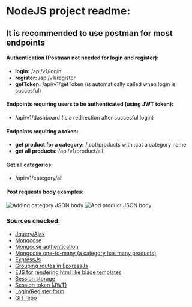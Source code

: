 # NodeJS project readme:

## It is recommended to use postman for most endpoints

#### Authentication (Postman not needed for login and register):
* **login:** /api/v1/login
* **register:** /api/v1/register
* **getToken:** /api/v1/getToken (is automatically called when login is succesful)

#### Endpoints requiring users to be authenticated (using JWT token):
* /api/v1/dashboard (is a redirection after succesful login)

#### Endpoints requiring a token:
* **get product for a category:** /:cat/products with :cat a category name
* **get all products:** /api/v1/product/all 

#### Get all categories:
* /api/v1/category/all

#### Post requests body examples:
![Adding category JSON body](https://user-images.githubusercontent.com/56880412/205454830-318228b7-cbf1-4a66-9a5d-c82dc6a7ca0a.png)
![Add product JSON body](https://user-images.githubusercontent.com/56880412/205454872-3d0d4a78-26bc-4220-8c0a-0061ad0dfd0d.png)


### Sources checked: 

* [Jquery/Ajax](https://stackoverflow.com/questions/9269265/ajax-jquery-simple-get-request)
* [Mongoose](https://mongoosejs.com/docs/models.html)
* [Mongoose authentication](https://www.mongodb.com/blog/post/password-authentication-with-mongoose-part-1)
* [Mongoose one-to-many (a category has many products)](https://stackoverflow.com/questions/34985846/mongoose-document-references-with-a-one-to-many-relationship)
* [ExpressJs](https://expressjs.com/en/guide/using-middleware.html) 
* [Grouping routes in EpxressJs](https://stackoverflow.com/questions/38894102/grouping-routes-in-express) 
* [EJS for rendering html like blade templates](https://ejs.co/) 
* [Session storage](https://www.w3schools.com/jsref/prop_win_sessionstorage.asp) 
* [Session token (JWT)](https://www.digitalocean.com/community/tutorials/nodejs-jwt-expressjs) 
* [Login/Register form](https://mdbootstrap.com/docs/standard/extended/login/#section-6)  
* [GIT repo](https://github.com/snghbeer/ehb_nodejs) 
